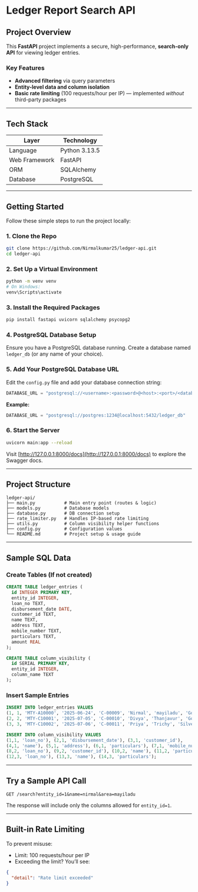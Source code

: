 # Ledger Report Search API

## Project Overview

This **FastAPI** project implements a secure, high-performance, **search-only API** for viewing ledger entries.

### Key Features

- **Advanced filtering** via query parameters  
- **Entity-level data and column isolation**  
- **Basic rate limiting** (100 requests/hour per IP) — implemented *without* third-party packages

---

## Tech Stack

| Layer       | Technology     |
|-------------|----------------|
| Language    | Python 3.13.5  |
| Web Framework | FastAPI     |
| ORM         | SQLAlchemy     |
| Database    | PostgreSQL     |

---

## Getting Started

Follow these simple steps to run the project locally:

### 1. Clone the Repo

```bash
git clone https://github.com/Nirmalkumar25/ledger-api.git
cd ledger-api
```

### 2. Set Up a Virtual Environment

```bash
python -m venv venv
# On Windows:
venv\Scripts\activate
```

### 3. Install the Required Packages

```bash
pip install fastapi uvicorn sqlalchemy psycopg2
```
### 4. PostgreSQL Database Setup

Ensure you have a PostgreSQL database running. Create a database named `ledger_db` (or any name of your choice).

### 5. Add Your PostgreSQL Database URL

Edit the `config.py` file and add your database connection string:

```python
DATABASE_URL = "postgresql://<username>:<password>@<host>:<port>/<database_name>"
```

**Example:**

```python
DATABASE_URL = "postgresql://postgres:1234@localhost:5432/ledger_db"
```
### 6. Start the Server

```bash
uvicorn main:app --reload
```

Visit [http://127.0.0.1:8000/docs](http://127.0.0.1:8000/docs) to explore the Swagger docs.

---

## Project Structure

```
ledger-api/
├── main.py           # Main entry point (routes & logic)
├── models.py         # Database models
├── database.py       # DB connection setup
├── rate_limiter.py   # Handles IP-based rate limiting
├── utils.py          # Column visibility helper functions
├── config.py         # Configuration values
└── README.md         # Project setup & usage guide
```

---

## Sample SQL Data

### Create Tables (If not created)

```sql
CREATE TABLE ledger_entries (
  id INTEGER PRIMARY KEY,
  entity_id INTEGER,
  loan_no TEXT,
  disbursement_date DATE,
  customer_id TEXT,
  name TEXT,
  address TEXT,
  mobile_number TEXT,
  particulars TEXT,
  amount REAL
);

CREATE TABLE column_visibility (
  id SERIAL PRIMARY KEY,
  entity_id INTEGER,
  column_name TEXT
);
```

### Insert Sample Entries

```sql
INSERT INTO ledger_entries VALUES
(1, 1, 'MTY-A10000', '2025-06-24', 'C-00009', 'Nirmal', 'mayiladu', 'Gold Chains, Gold Bangles', 25000, '9876543210'),
(2, 2, 'MTY-C10001', '2025-07-05', 'C-00010', 'Divya', 'Thanjavur', 'Gold Necklace', 30000, '9123456780'),
(3, 3, 'MTY-C10002', '2025-07-06', 'C-00011', 'Priya', 'Trichy', 'Silver Anklets', 10000, '8987654321');

INSERT INTO column_visibility VALUES
(1,1, 'loan_no'), (2,1, 'disbursement_date'), (3,1, 'customer_id'),
(4,1, 'name'), (5,1, 'address'), (6,1, 'particulars'), (7,1, 'mobile_number'),
(8,2, 'loan_no'), (9,2, 'customer_id'), (10,2, 'name'), (11,2, 'particulars'),
(12,3, 'loan_no'), (13,3, 'name'), (14,3, 'particulars');
```

---

## Try a Sample API Call

```http
GET /search?entity_id=1&name=nirmal&area=mayiladu
```

The response will include only the columns allowed for `entity_id=1`.

---

## Built-in Rate Limiting

To prevent misuse:

- Limit: 100 requests/hour per IP
- Exceeding the limit? You’ll see:

```json
{
  "detail": "Rate limit exceeded"
}
```
